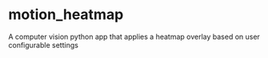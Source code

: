 # motion_heatmap
A computer vision python app that applies a heatmap overlay based on user configurable settings
